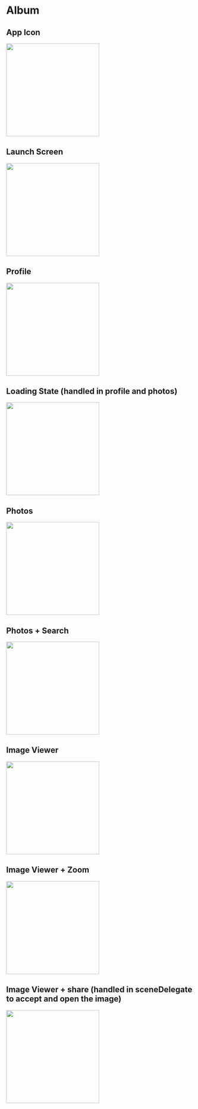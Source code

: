 # Album

## App Icon
 <img src="https://github.com/user-attachments/assets/1a7bb1a6-e512-4b85-881c-8f3c78715127" width="250" />

## Launch Screen
<img src="https://github.com/user-attachments/assets/a289ee66-e6c1-4bdb-af9f-35fa3b3fc168" width="250" />

## Profile 
<img src="https://github.com/user-attachments/assets/8e7b9aa2-568e-4bf1-a419-2e7912503509" width="250" />

## Loading State (handled in profile and photos) 
<img src="https://github.com/user-attachments/assets/a82ef50b-c005-4268-8f1c-b0ea94e3080a" width="250" />

## Photos
<img src="https://github.com/user-attachments/assets/5976b72e-2cac-4b79-b915-a4b82f0239b0" width="250" />

## Photos + Search
<img src="https://github.com/user-attachments/assets/b6e959ec-deb3-4bc3-b172-2d785349fd7a" width="250" />

## Image Viewer 
<img src="https://github.com/user-attachments/assets/de1ba520-51f5-4db2-8ce6-44493c1b2721" width="250" />

## Image Viewer + Zoom
<img src="https://github.com/user-attachments/assets/abc9b5a2-36f4-4c58-9436-a2fb5fb86220" width="250" />

## Image Viewer + share (handled in sceneDelegate to accept and open the image) 
<img src="https://github.com/user-attachments/assets/eb54395a-a12d-40bf-bf02-8348514dd36a" width="250" />
